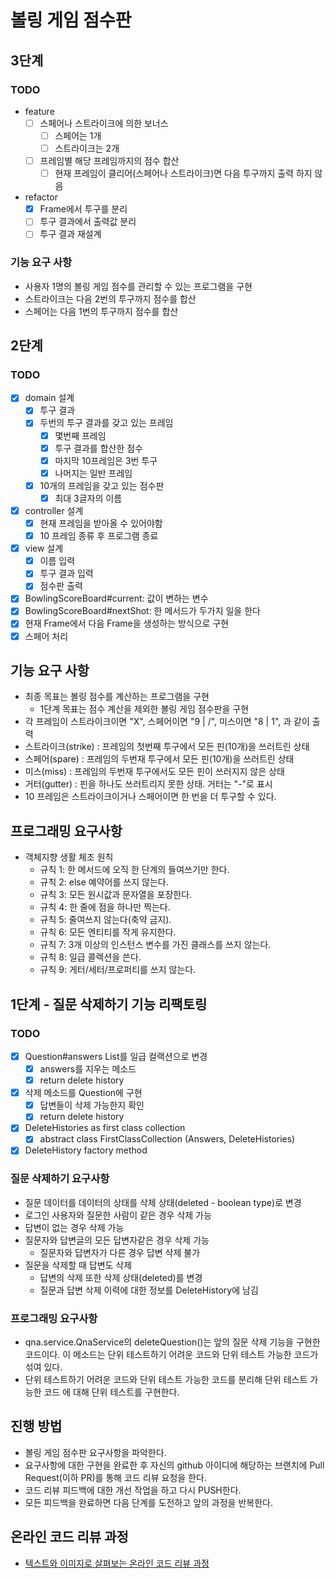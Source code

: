 # 볼링 게임 점수판

## 3단계

### TODO
* feature
  * [ ] 스페어나 스트라이크에 의한 보너스
    * [ ] 스페어는 1개
    * [ ] 스트라이크는 2개
  * [ ] 프레임별 해당 프레임까지의 점수 합산
    * [ ] 현재 프레임이 클리어(스페어나 스트라이크)면 다음 투구까지 출력 하지 않음
* refactor
  * [x] Frame에서 투구를 분리
  * [ ] 투구 결과에서 출력값 분리
  * [ ] 투구 결과 재설계

### 기능 요구 사항
* 사용자 1명의 볼링 게임 점수를 관리할 수 있는 프로그램을 구현
* 스트라이크는 다음 2번의 투구까지 점수를 합산
* 스페어는 다음 1번의 투구까지 점수를 합산

## 2단계

### TODO
* [x] domain 설계
  * [x] 투구 결과
  * [x] 두번의 투구 결과를 갖고 있는 프레임
    * [x] 몇번째 프레임
    * [x] 투구 결과를 합산한 점수
    * [x] 마지막 10프레임은 3번 투구
    * [x] 나머지는 일반 프레임
  * [x] 10개의 프레임을 갖고 있는 점수판
    * [x] 최대 3글자의 이름
* [x] controller 설계
    * [x] 현재 프레임을 받아올 수 있어야함
    * [x] 10 프레임 종류 후 프로그램 종료
* [x] view 설계
  * [x] 이름 입력
  * [x] 투구 결과 입력
  * [x] 점수판 출력
* [x] BowlingScoreBoard#current: 값이 변하는 변수
* [x] BowlingScoreBoard#nextShot: 한 메서드가 두가지 일을 한다
* [x] 현재 Frame에서 다음 Frame을 생성하는 방식으로 구현
* [x] 스페어 처리

## 기능 요구 사항
 * 최종 목표는 볼링 점수를 계산하는 프로그램을 구현
   * 1단계 목표는 점수 계산을 제외한 볼링 게임 점수판을 구현
 * 각 프레임이 스트라이크이면 "X", 스페어이면 "9 | /", 미스이면 "8 | 1", 과 같이 출력
 * 스트라이크(strike) : 프레임의 첫번째 투구에서 모든 핀(10개)을 쓰러트린 상태
 * 스페어(spare) : 프레임의 두번재 투구에서 모든 핀(10개)을 쓰러트린 상태
 * 미스(miss) : 프레임의 두번재 투구에서도 모든 핀이 쓰러지지 않은 상태
 * 거터(gutter) : 핀을 하나도 쓰러트리지 못한 상태. 거터는 "-"로 표시
 * 10 프레임은 스트라이크이거나 스페어이면 한 번을 더 투구할 수 있다.

## 프로그래밍 요구사항
 * 객체지향 생활 체조 원칙
   * 규칙 1: 한 메서드에 오직 한 단계의 들여쓰기만 한다.
   * 규칙 2: else 예약어를 쓰지 않는다.
   * 규칙 3: 모든 원시값과 문자열을 포장한다.
   * 규칙 4: 한 줄에 점을 하나만 찍는다.
   * 규칙 5: 줄여쓰지 않는다(축약 금지).
   * 규칙 6: 모든 엔티티를 작게 유지한다.
   * 규칙 7: 3개 이상의 인스턴스 변수를 가진 클래스를 쓰지 않는다.
   * 규칙 8: 일급 콜렉션을 쓴다.
   * 규칙 9: 게터/세터/프로퍼티를 쓰지 않는다.
   
## 1단계 - 질문 삭제하기 기능 리팩토링
### TODO
* [x] Question#answers List<Answer>를 일급 컬랙션으로 변경
  * [x] answers를 지우는 메소드
  * [x] return delete history
* [x] 삭제 메소드를 Question에 구현
  * [x] 답변들이 삭제 가능한지 확인
  * [x] return delete history
* [x] DeleteHistories as first class collection
  * [x] abstract class FirstClassCollection (Answers, DeleteHistories)
* [x] DeleteHistory factory method

### 질문 삭제하기 요구사항
* 질문 데이터를 데이터의 상태를 삭제 상태(deleted - boolean type)로 변경
* 로그인 사용자와 질문한 사람이 같은 경우 삭제 가능
* 답변이 없는 경우 삭제 가능
* 질문자와 답변글의 모든 답변자같은 경우 삭제 가능
  * 질문자와 답변자가 다른 경우 답변 삭제 불가
* 질문을 삭제할 때 답변도 삭제
  * 답변의 삭제 또한 삭제 상태(deleted)를 변경
  * 질문과 답변 삭제 이력에 대한 정보를 DeleteHistory에 남김

### 프로그래밍 요구사항
* qna.service.QnaService의 deleteQuestion()는 앞의 질문 삭제 기능을 구현한 코드이다. 이 메소드는 단위 테스트하기 어려운 코드와 단위 테스트 가능한 코드가 섞여 있다.
* 단위 테스트하기 어려운 코드와 단위 테스트 가능한 코드를 분리해 단위 테스트 가능한 코드 에 대해 단위 테스트를 구현한다.

## 진행 방법
* 볼링 게임 점수판 요구사항을 파악한다.
* 요구사항에 대한 구현을 완료한 후 자신의 github 아이디에 해당하는 브랜치에 Pull Request(이하 PR)를 통해 코드 리뷰 요청을 한다.
* 코드 리뷰 피드백에 대한 개선 작업을 하고 다시 PUSH한다.
* 모든 피드백을 완료하면 다음 단계를 도전하고 앞의 과정을 반복한다.

## 온라인 코드 리뷰 과정
* [텍스트와 이미지로 살펴보는 온라인 코드 리뷰 과정](https://github.com/next-step/nextstep-docs/tree/master/codereview)